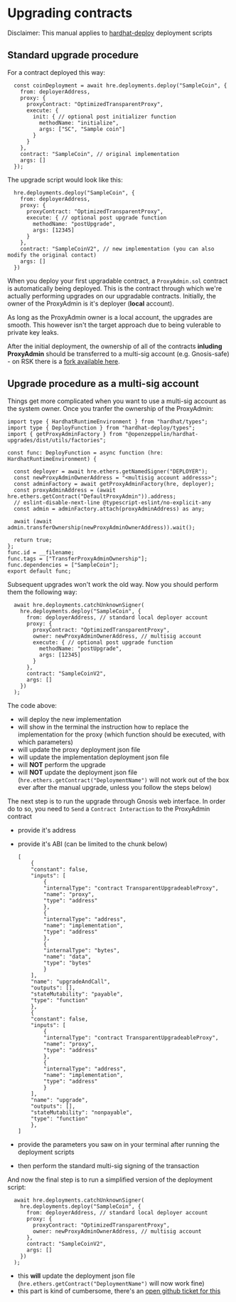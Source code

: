# Upgrading contracts

Disclaimer: This manual applies to [hardhat-deploy](https://github.com/wighawag/hardhat-deploy) deployment scripts

## Standard upgrade procedure

For a contract deployed this way:

```
  const coinDeployment = await hre.deployments.deploy("SampleCoin", {
    from: deployerAddress,
    proxy: {
      proxyContract: "OptimizedTransparentProxy",
      execute: {
        init: { // optional post initializer function
          methodName: "initialize",
          args: ["SC", "Sample coin"]
        }
      }
    },
    contract: "SampleCoin", // original implementation
    args: []
  });
```

The upgrade script would look like this:

```
  hre.deployments.deploy("SampleCoin", {
    from: deployerAddress,
    proxy: {
      proxyContract: "OptimizedTransparentProxy",
      execute: { // optional post upgrade function 
        methodName: "postUpgrade",
        args: [12345]
      }
    },
    contract: "SampleCoinV2", // new implementation (you can also modify the original contact)
    args: []
  })
```

When you deploy your first upgradable contract, a `ProxyAdmin.sol` contract is automatically being deployed. This is the contract through which we're actually performing upgrades on our upgradable contracts. Initially, the owner of the ProxyAdmin is it's deployer (**local** account).

As long as the ProxyAdmin owner is a local account, the upgrades are smooth. This however isn't the target approach due to being vulerable to private key leaks.

After the initial deployment, the ownership of all of the contracts **inluding ProxyAdmin** should be transferred to a multi-sig account (e.g. Gnosis-safe) - on RSK there is a [fork available here](https://rsk-gnosis-safe.com/).

## Upgrade procedure as a multi-sig account

Things get more complicated when you want to use a multi-sig account as the system owner. Once you tranfer the ownership of the ProxyAdmin:

```
import type { HardhatRuntimeEnvironment } from "hardhat/types";
import type { DeployFunction } from "hardhat-deploy/types";
import { getProxyAdminFactory } from "@openzeppelin/hardhat-upgrades/dist/utils/factories";

const func: DeployFunction = async function (hre: HardhatRuntimeEnvironment) {

  const deployer = await hre.ethers.getNamedSigner("DEPLOYER");
  const newProxyAdminOwnerAddress = "<multisig account addresss>";
  const adminFactory = await getProxyAdminFactory(hre, deployer);
  const proxyAdminAddress = (await hre.ethers.getContract("DefaultProxyAdmin")).address;
  // eslint-disable-next-line @typescript-eslint/no-explicit-any
  const admin = adminFactory.attach(proxyAdminAddress) as any;

  await (await admin.transferOwnership(newProxyAdminOwnerAddress)).wait();

  return true;
};
func.id = __filename;
func.tags = ["TransferProxyAdminOwnership"];
func.dependencies = ["SampleCoin"];
export default func;
```

Subsequent upgrades won't work the old way. Now you should perform them the following way:

```
  await hre.deployments.catchUnknownSigner(
    hre.deployments.deploy("SampleCoin", {
      from: deployerAddress, // standard local deployer account
      proxy: {
        proxyContract: "OptimizedTransparentProxy",
        owner: newProxyAdminOwnerAddress, // multisig account
        execute: { // optional post upgrade function
          methodName: "postUpgrade",
          args: [12345]
        }
      },
      contract: "SampleCoinV2",
      args: []
    })
  );
```

The code above:

- will deploy the new implementation
- will show in the terminal the instruction how to replace the implementation for the proxy (which function should be executed, with which parameters)
- will update the proxy deployment json file
- will update the implementation deployment json file
- will **NOT** perform the upgrade
- will **NOT** update the deployment json file (`hre.ethers.getContract("DeploymentName")` will not work out of the box ever after the manual upgrade, unless you follow the steps below)

The next step is to run the upgrade through Gnosis web interface. In order do to so, you need to `Send` a `Contract Interaction` to the ProxyAdmin contract

- provide it's address
- provide it's ABI (can be limited to the chunk below)

  ```
  [
      {
      "constant": false,
      "inputs": [
          {
          "internalType": "contract TransparentUpgradeableProxy",
          "name": "proxy",
          "type": "address"
          },
          {
          "internalType": "address",
          "name": "implementation",
          "type": "address"
          },
          {
          "internalType": "bytes",
          "name": "data",
          "type": "bytes"
          }
      ],
      "name": "upgradeAndCall",
      "outputs": [],
      "stateMutability": "payable",
      "type": "function"
      },
      {
      "constant": false,
      "inputs": [
          {
          "internalType": "contract TransparentUpgradeableProxy",
          "name": "proxy",
          "type": "address"
          },
          {
          "internalType": "address",
          "name": "implementation",
          "type": "address"
          }
      ],
      "name": "upgrade",
      "outputs": [],
      "stateMutability": "nonpayable",
      "type": "function"
      },
  ]
  ```

- provide the parameters you saw on in your terminal after running the deployment scripts
- then perform the standard multi-sig signing of the transaction

And now the final step is to run a simplified version of the deployment script:

```
  await hre.deployments.catchUnknownSigner(
    hre.deployments.deploy("SampleCoin", {
      from: deployerAddress, // standard local deployer account
      proxy: {
        proxyContract: "OptimizedTransparentProxy",
        owner: newProxyAdminOwnerAddress, // multisig account
      },
      contract: "SampleCoinV2",
      args: []
    })
  );
```

- this **will** update the deployment json file (`hre.ethers.getContract("DeploymentName")` will now work fine)
- this part is kind of cumbersome, there's an [open github ticket for this](https://github.com/wighawag/hardhat-deploy/issues/259)
